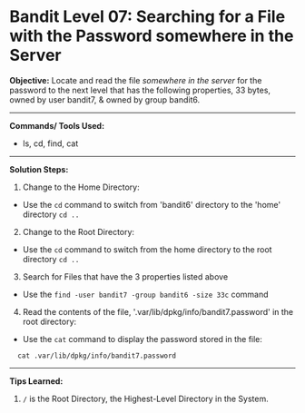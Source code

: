 # Bandit Level 07: Searching for a File with the Password somewhere in the Server

**Objective:**
Locate and read the file *somewhere in the server* for the password to the next level that has the following properties, 33 bytes, owned by user bandit7, & owned by group bandit6. 

---

**Commands/ Tools Used:**
- ls, cd, find, cat

---

**Solution Steps:**

1. Change to the Home Directory:
- Use the `cd` command to switch from 'bandit6' directory to the 'home' directory
``` cd .. ```

2. Change to the Root Directory:
- Use the `cd` command to switch from the home directory to the root directory
``` cd .. ```

3. Search for Files that have the 3 properties listed above
- Use the ``` find -user bandit7 -group bandit6 -size 33c ``` command
    
4. Read the contents of the file, '.var/lib/dpkg/info/bandit7.password' in the root directory:
- Use the `cat` command to display the password stored in the file:
```
  cat .var/lib/dpkg/info/bandit7.password
```
---

**Tips Learned:**
1. `/` is the Root Directory, the Highest-Level Directory in the System.
   
